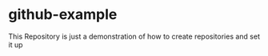 # github-example
This Repository is just a demonstration of how to create repositories and set it up
